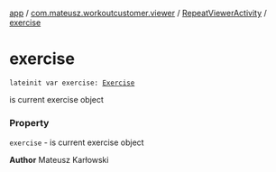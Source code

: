 [app](../../index.md) / [com.mateusz.workoutcustomer.viewer](../index.md) / [RepeatViewerActivity](index.md) / [exercise](./exercise.md)

# exercise

`lateinit var exercise: `[`Exercise`](../../com.mateusz.workoutcustomer.database/-exercise/index.md)

is current exercise object

### Property

`exercise` - is current exercise object

**Author**
Mateusz Karłowski

